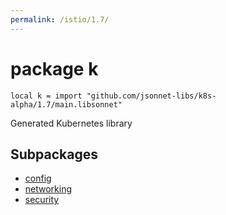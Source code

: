 ```yaml
---
permalink: /istio/1.7/
---
```


# package k

```jsonnet
local k = import "github.com/jsonnet-libs/k8s-alpha/1.7/main.libsonnet"
```

Generated Kubernetes library

## Subpackages

* [config](config.md)
* [networking](networking.md)
* [security](security.md)